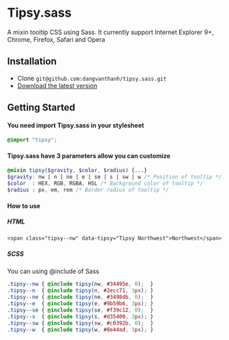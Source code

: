 # Tipsy.sass
A mixin tooltip CSS using Sass. It currently support Internet Explorer 9+, Chrome, Firefox, Safari and Opera

## Installation
* Clone ``git@github.com:dangvanthanh/tipsy.sass.git``
* [Download the latest version](https://github.com/dangvanthanh/tipsy.sass/archive/master.zip)

## Getting Started

#### You need import Tipsy.sass in your stylesheet

```scss
@import "tipsy";
```

#### Tipsy.sass have 3 parameters allow you can customize

```scss
@mixin tipsy($gravity, $color, $radius) {...}
$gravity: nw | n | ne | e | se | s | sw | w /* Position of tooltip */
$color  : HEX, RGB, RGBA, HSL /* Background color of tooltip */
$radius : px, em, rem /* Border radius of tooltip */
```

#### How to use

##### HTML

```markup
<span class="tipsy--nw" data-tipsy="Tipsy Northwest">Northwest</span>
```

##### SCSS

You can using @include of Sass

```scss
.tipsy--nw { @include tipsy(nw, #34495e, 0);  }
.tipsy--n  { @include tipsy(n, #2ecc71, 3px); }
.tipsy--ne { @include tipsy(ne, #3498db, 0);  }
.tipsy--e  { @include tipsy(e, #9b59b6, 3px); }
.tipsy--se { @include tipsy(se, #f39c12, 0);  }
.tipsy--s  { @include tipsy(s, #d35400, 3px); }
.tipsy--sw { @include tipsy(sw, #c0392b, 0);  }
.tipsy--w  { @include tipsy(w, #8e44ad, 3px); }
```